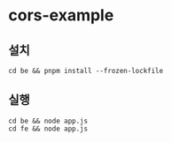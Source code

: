 # cors-example

## 설치
```
cd be && pnpm install --frozen-lockfile
```

## 실행
```
cd be && node app.js
cd fe && node app.js
```
